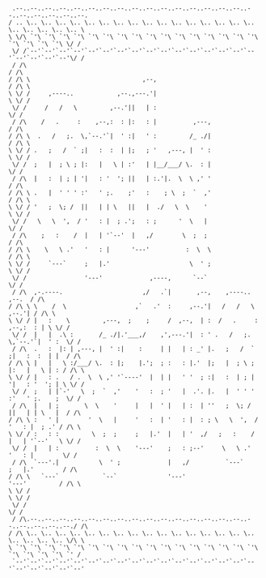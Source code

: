      .--..--..--..--..--..--..--..--..--..--..--..--..--..--..--..--..--..--..--..--..--..--. 
    / .. \.. \.. \.. \.. \.. \.. \.. \.. \.. \.. \.. \.. \.. \.. \.. \.. \.. \.. \.. \.. \.. \
    \ \/\ `'\ `'\ `'\ `'\ `'\ `'\ `'\ `'\ `'\ `'\ `'\ `'\ `'\ `'\ `'\ `'\ `'\ `'\ `'\ `'\ \/ /
     \/ /`--'`--'`--'`--'`--'`--'`--'`--'`--'`--'`--'`--'`--'`--'`--'`--'`--'`--'`--'`--'\/ / 
     / /\                                                                                / /\ 
    / /\ \                               ,--,                                           / /\ \
    \ \/ /     ,----..            ,--.,---.'|                                           \ \/ /
     \/ /     /   /   \         ,--.'||   | :                                            \/ / 
     / /\    /   .     :    ,--,:  : |:   : |          ,---,                             / /\ 
    / /\ \  .   /   ;.  \,`--.'`|  ' :|   ' :         /_ ./|                            / /\ \
    \ \/ / .   ;   /  ` ;|   :  :  | |;   ; '   ,---, |  ' :                            \ \/ /
     \/ /  ;   |  ; \ ; |:   |   \ | :'   | |__/___/ \.  : |                             \/ / 
     / /\  |   :  | ; | '|   : '  '; ||   | :.'|.  \  \ ,' '                             / /\ 
    / /\ \ .   |  ' ' ' :'   ' ;.    ;'   :    ; \  ;  `  ,'                            / /\ \
    \ \/ / '   ;  \; /  ||   | | \   ||   |  ./   \  \    '                             \ \/ /
     \/ /   \   \  ',  / '   : |  ; .';   : ;      '  \   |                              \/ / 
     / /\    ;   :    /  |   | '`--'  |   ,/        \  ;  ;                              / /\ 
    / /\ \    \   \ .'   '   : |      '---'          :  \  \                            / /\ \
    \ \/ /     `---`     ;   |.'                      \  ' ;                            \ \/ /
     \/ /                '---'             ,----,      `--`                              \/ / 
     / /\  ,-.----.                      ,/   .`|       ,--,    ,----..            ,--.  / /\ 
    / /\ \ \    /  \                   ,`   .'  :     ,--.'|   /   /   \         ,--.'| / /\ \
    \ \/ / |   :    \         ,---,  ;    ;     /  ,--,  | :  /   .     :    ,--,:  : | \ \/ /
     \/ /  |   |  .\ :       /_ ./|.'___,/    ,',---.'|  : ' .   /   ;.  \,`--.'`|  ' :  \/ / 
     / /\  .   :  |: | ,---, |  ' :|    :     | |   | : _' |.   ;   /  ` ;|   :  :  | |  / /\ 
    / /\ \ |   |   \ :/___/ \.  : |;    |.';  ; :   : |.'  |;   |  ; \ ; |:   |   \ | : / /\ \
    \ \/ / |   : .   / .  \  \ ,' '`----'  |  | |   ' '  ; :|   :  | ; | '|   : '  '; | \ \/ /
     \/ /  ;   | |`-'   \  ;  `  ,'    '   :  ; '   |  .'. |.   |  ' ' ' :'   ' ;.    ;  \/ / 
     / /\  |   | ;       \  \    '     |   |  ' |   | :  | ''   ;  \; /  ||   | | \   |  / /\ 
    / /\ \ :   ' |        '  \   |     '   :  | '   : |  : ; \   \  ',  / '   : |  ; .' / /\ \
    \ \/ / :   : :         \  ;  ;     ;   |.'  |   | '  ,/   ;   :    /  |   | '`--'   \ \/ /
     \/ /  |   | :          :  \  \    '---'    ;   : ;--'     \   \ .'   '   : |        \/ / 
     / /\  `---'.|           \  ' ;             |   ,/          `---`     ;   |.'        / /\ 
    / /\ \   `---`            `--`              '---'                     '---'         / /\ \
    \ \/ /                                                                              \ \/ /
     \/ /                                                                                \/ / 
     / /\.--..--..--..--..--..--..--..--..--..--..--..--..--..--..--..--..--..--..--..--./ /\ 
    / /\ \.. \.. \.. \.. \.. \.. \.. \.. \.. \.. \.. \.. \.. \.. \.. \.. \.. \.. \.. \.. \/\ \
    \ `'\ `'\ `'\ `'\ `'\ `'\ `'\ `'\ `'\ `'\ `'\ `'\ `'\ `'\ `'\ `'\ `'\ `'\ `'\ `'\ `'\ `' /
     `--'`--'`--'`--'`--'`--'`--'`--'`--'`--'`--'`--'`--'`--'`--'`--'`--'`--'`--'`--'`--'`--' 

